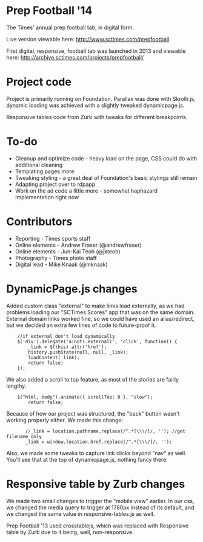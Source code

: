 Prep Football '14
==============

The Times' annual prep football tab, in digital form. 

Live version viewable here: http://www.sctimes.com/prepfootball

First digital, responsive, football tab was launched in 2013 and viewable here: http://archive.sctimes.com/projects/prepfootball/

Project code
==============

Project is primarily running on Foundation. Parallax was done with Skrollr.js, dynamic loading was achieved with a slightly tweaked dynamicpage.js.

Responsive tables code from Zurb with tweaks for different breakpoints.

To-do
==============

* Cleanup and optimize code - heavy load on the page, CSS could do with additional cleaning
* Templating pages more
* Tweaking styling - a great deal of Foundation's basic stylings still remain
* Adapting project over to rdpapp
* Work on the ad code a little more - somewhat haphazard implementation right now

Contributors
==============

* Reporting - Times sports staff
* Online elements - Andrew Fraser (@andrewfraser)
* Online elements - Jun-Kai Teoh (@jkteoh)
* Photography - Times photo staff
* Digital lead - Mike Knaak (@mknaak)

DynamicPage.js changes
==============

Added custom class "external" to make links load externally, as we had problems loading our "SCTimes Scores" app that was on the same domain. External domain links worked fine, so we could have used an alias/redirect, but we decided an extra few lines of code to future-proof it. 

```
	//if external don't load dynamically
 	$('div').delegate('a:not(.external)', 'click', function() {
        _link = $(this).attr('href');
        history.pushState(null, null, _link);
        loadContent(_link);
        return false;
    });

```

We also added a scroll to top feature, as most of the stories are fairly lengthy. 

```
	$("html, body").animate({ scrollTop: 0 }, "slow");
        return false;
```

Because of how our project was structured, the "back" button wasn't working properly either. We made this change:

```
       //_link = location.pathname.replace(/^.*[\\\/]/, ''); //get filename only
	   _link = window.location.href.replace(/^.*[\\\/]/, '');
```

Also, we made some tweaks to capture link clicks beyond "nav" as well. You'll see that at the top of dynamicpage.js, nothing fancy there.

Responsive table by Zurb changes
==============

We made two small changes to trigger the "mobile view" earlier. In our css, we changed the media query to trigger at 1780px instead of its default, and we changed the same value in responsive-tables.js as well.

Prep Football '13 used crosstablejs, which was replaced with Responsive table by Zurb due to it being, well, non-responsive.
